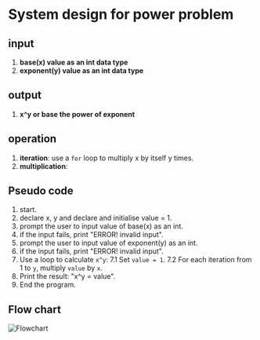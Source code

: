 # System design for power problem

## input
1. **base(x) value as an int data type**
2. **exponent(y) value as an int data type**
   
## output
1. **x^y or base the power of exponent**

## operation
1. **iteration**: use a `for` loop to multiply x by itself y times.
2. **multiplication**: 

## Pseudo code
1. start.
2. declare x, y and declare and initialise value = 1.
3. prompt the user to input value of base(x) as an int.
4. if the input fails, print "ERROR! invalid input".
5. prompt the user to input value of exponent(y) as an int.
6. if the input fails, print "ERROR! invalid input".
7. Use a loop to calculate `x^y`:
   7.1 Set `value = 1`.
   7.2 For each iteration from 1 to `y`, multiply `value` by `x`.
8. Print the result: "x^y = value".
9. End the program.

## Flow chart
![Flowchart]()
